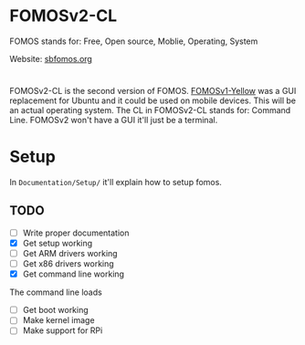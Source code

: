 # FOMOSv2-CL
FOMOS stands for: Free, Open source, Moblie, Operating, System

Website: [sbfomos.org](https://sbfomos.org/fomos)

#

FOMOSv2-CL is the second version of FOMOS.
[FOMOSv1-Yellow](https://github.com/NathanMcMillan54/FOMOSv1-Yellow) was a GUI replacement for Ubuntu and it could be used on mobile devices.
This will be an actual operating system. The CL in FOMOSv2-CL stands for: Command Line. FOMOSv2 won't have a GUI it'll just be a terminal.

# Setup
In ``Documentation/Setup/`` it'll explain how to setup fomos.


## TODO
- [ ] Write proper documentation
- [x] Get setup working
- [ ] Get ARM drivers working
- [ ] Get x86 drivers working
- [x] Get command line working

The command line loads

- [ ] Get boot working
- [ ] Make kernel image
- [ ] Make support for RPi
